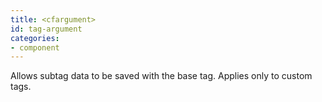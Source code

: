 ```yaml
---
title: <cfargument>
id: tag-argument
categories:
- component
---
```


Allows subtag data to be saved with the base tag. Applies only to custom tags.
